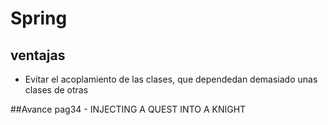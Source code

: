# Spring

## ventajas
* Evitar el acoplamiento de las clases, que dependedan demasiado unas clases de otras

##Avance
pag34 - INJECTING A QUEST INTO A KNIGHT


